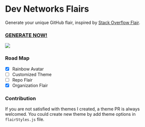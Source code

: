 # Dev Networks Flairs
Generate your unique GitHub flair, inspired by [Stack Overflow Flair](http://stackoverflow.com/users/flair). 

### [GENERATE NOW!](https://yulioaj290.github.io/dev-networks-flairs/)

![](sample.PNG)

### Road Map
 - [x] Rainbow Avatar
 - [ ] Customized Theme
 - [ ] Repo Flair
 - [x] Organization Flair
 
### Contribution
If you are not satisfied with themes I created, a theme PR is always welcomed. You could create new theme by add theme options in `flairStyles.js` file.




